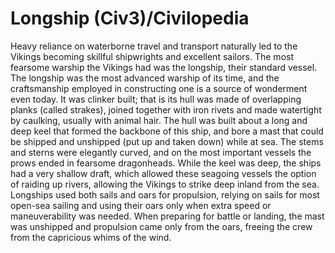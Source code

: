 # Longship (Civ3)/Civilopedia

Heavy reliance on waterborne travel and transport naturally led to the Vikings becoming skillful shipwrights and
excellent sailors. The most fearsome warship the Vikings had was the longship, their standard vessel. The longship
was the most advanced warship of its time, and the craftsmanship employed in constructing one is a source of
wonderment even today. It was clinker built; that is its hull was made of overlapping planks (called strakes),
joined together with iron rivets and made watertight by caulking, usually with animal hair. The hull was built about
a long and deep keel that formed the backbone of this ship, and bore a mast that could be shipped and unshipped (put
up and taken down) while at sea. The stems and sterns were elegantly curved, and on the most important vessels the
prows ended in fearsome dragonheads. While the keel was deep, the ships had a very shallow draft, which allowed
these seagoing vessels the option of raiding up rivers, allowing the Vikings to strike deep inland from the sea.
Longships used both sails and oars for propulsion, relying on sails for most open-sea sailing and using their oars
only when extra speed or maneuverability was needed. When preparing for battle or landing, the mast was unshipped
and propulsion came only from the oars, freeing the crew from the capricious whims of the wind.